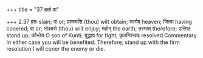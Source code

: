 +++
title = "37 हतो वा"

+++
2.37 हतः slain; वा or; प्राप्स्यसि (thou) wilt obtain; स्वर्गम् heaven;
जित्वा having conered; वा or; भोक्ष्यसे (thou) wilt enjoy; महीम् the
earth; तस्मात् therefore; उत्तिष्ठ stand up; कौन्तेय O son of Kunti;
युद्धाय for fight; कृतनिश्चयः resolved.Commentary In either case you
will be benefited. Therefore; stand up with the firm resolution I will
coner the enemy or die.
